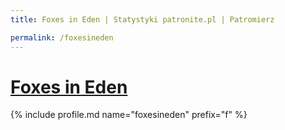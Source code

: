 ```yaml
---
title: Foxes in Eden | Statystyki patronite.pl | Patromierz

permalink: /foxesineden
---
```


# [Foxes in Eden](https://patronite.pl/foxesineden)

{% include profile.md name="foxesineden" prefix="f" %}
